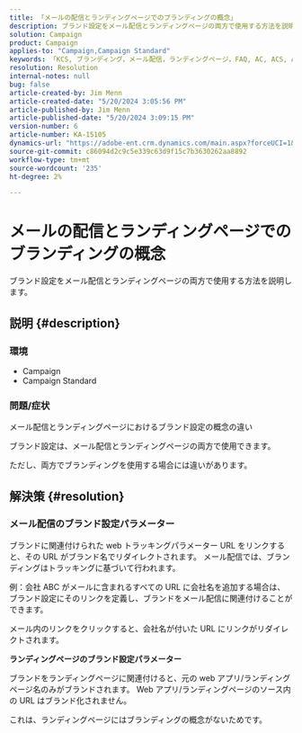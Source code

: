 ```yaml
---
title: 「メールの配信とランディングページでのブランディングの概念」
description: ブランド設定をメール配信とランディングページの両方で使用する方法を説明します。
solution: Campaign
product: Campaign
applies-to: "Campaign,Campaign Standard"
keywords: 「KCS, ブランディング，メール配信，ランディングページ，FAQ, AC, ACS, Adobe Campaign Standard, Adobe Campaign」
resolution: Resolution
internal-notes: null
bug: false
article-created-by: Jim Menn
article-created-date: "5/20/2024 3:05:56 PM"
article-published-by: Jim Menn
article-published-date: "5/20/2024 3:09:15 PM"
version-number: 6
article-number: KA-15105
dynamics-url: "https://adobe-ent.crm.dynamics.com/main.aspx?forceUCI=1&pagetype=entityrecord&etn=knowledgearticle&id=aa8a3b70-ba16-ef11-9f8a-6045bd006268"
source-git-commit: c86094d2c9c5e339c63d9f15c7b3630262aa8892
workflow-type: tm+mt
source-wordcount: '235'
ht-degree: 2%

---
```


# メールの配信とランディングページでのブランディングの概念


ブランド設定をメール配信とランディングページの両方で使用する方法を説明します。

## 説明 {#description}


### <b>環境</b>

- Campaign
- Campaign Standard




### <b>問題/症状</b>

メール配信とランディングページにおけるブランド設定の概念の違い

ブランド設定は、メール配信とランディングページの両方で使用できます。

ただし、両方でブランディングを使用する場合には違いがあります。






## 解決策 {#resolution}


### <b>メール配信のブランド設定パラメーター</b>



ブランドに関連付けられた web トラッキングパラメーター URL をリンクすると、その URL がブランド名でリダイレクトされます。 メール配信では、ブランディングはトラッキングに基づいて行われます。

例：会社 ABC がメールに含まれるすべての URL に会社名を追加する場合は、ブランド設定にそのリンクを定義し、ブランドをメール配信に関連付けることができます。

メール内のリンクをクリックすると、会社名が付いた URL にリンクがリダイレクトされます。




<b>ランディングページのブランド設定パラメーター</b>


ブランドをランディングページに関連付けると、元の web アプリ/ランディングページ名のみがブランドされます。 Web アプリ/ランディングページのソース内の URL はブランド化されません。

これは、ランディングページにはブランディングの概念がないためです。
